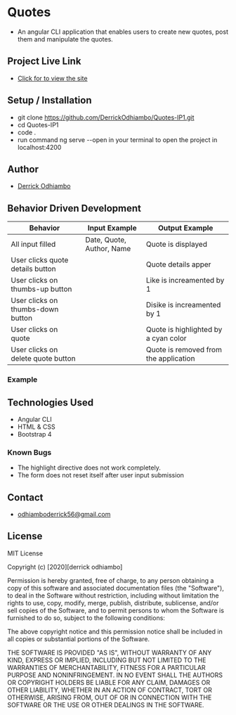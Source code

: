 # Quotes

- An angular CLI application that enables users to create new quotes, post them and manipulate the quotes.

## Project Live Link

- [Click for to view the site](https://derrickodhiambo.github.io/Quotes-IP1/)

## Setup / Installation

- git clone https://github.com/DerrickOdhiambo/Quotes-IP1.git
- cd Quotes-IP1
- code .
- run command ng serve --open in your terminal to open the project in localhost:4200

## Author

- [Derrick Odhiambo](https://github.com/DerrickOdhiambo/IP4-Pizza-Go)

## Behavior Driven Development

| Behavior                           | Input Example             | Output Example                        |
| ---------------------------------- | ------------------------- | ------------------------------------- |
| All input filled                   | Date, Quote, Author, Name | Quote is displayed                    |
| User clicks quote details button   |                           | Quote details apper                   |
| User clicks on thumbs-up button    |                           | Like is increamented by 1             |
| User clicks on thumbs-down button  |                           | Disike is increamented by 1           |
| User clicks on quote               |                           | Quote is highlighted by a cyan color  |
| User clicks on delete quote button |                           | Quote is removed from the application |

### Example

## Technologies Used

- Angular CLI
- HTML & CSS
- Bootstrap 4

### Known Bugs

- The highlight directive does not work completely.
- The form does not reset itself after user input submission

## Contact

- odhiamboderrick56@gmail.com

## License

MIT License

Copyright (c) [2020][derrick odhiambo]

Permission is hereby granted, free of charge, to any person obtaining a copy
of this software and associated documentation files (the "Software"), to deal
in the Software without restriction, including without limitation the rights
to use, copy, modify, merge, publish, distribute, sublicense, and/or sell
copies of the Software, and to permit persons to whom the Software is
furnished to do so, subject to the following conditions:

The above copyright notice and this permission notice shall be included in all
copies or substantial portions of the Software.

THE SOFTWARE IS PROVIDED "AS IS", WITHOUT WARRANTY OF ANY KIND, EXPRESS OR
IMPLIED, INCLUDING BUT NOT LIMITED TO THE WARRANTIES OF MERCHANTABILITY,
FITNESS FOR A PARTICULAR PURPOSE AND NONINFRINGEMENT. IN NO EVENT SHALL THE
AUTHORS OR COPYRIGHT HOLDERS BE LIABLE FOR ANY CLAIM, DAMAGES OR OTHER
LIABILITY, WHETHER IN AN ACTION OF CONTRACT, TORT OR OTHERWISE, ARISING FROM,
OUT OF OR IN CONNECTION WITH THE SOFTWARE OR THE USE OR OTHER DEALINGS IN THE
SOFTWARE.
